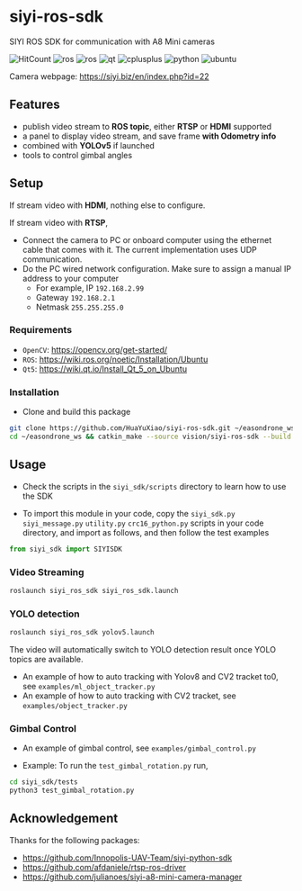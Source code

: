 # siyi-ros-sdk

SIYI ROS SDK for communication with A8 Mini cameras

![HitCount](https://img.shields.io/endpoint?url=https%3A%2F%2Fhits.dwyl.com%2FHuaYuXiao%2Fsiyi-ros-sdk.json%3Fcolor%3Dpink)
![ros](https://img.shields.io/badge/ROS-noetic-22314E?logo=ros)
![ros](https://img.shields.io/badge/OpenCV-4.2.0-5C3EE8?logo=opencv)
![qt](https://img.shields.io/badge/Qt-5.12.8-41CD52?logo=qt)
![cplusplus](https://img.shields.io/badge/C%2B%2B-17-00599C?logo=cplusplus)
![python](https://img.shields.io/badge/Python-3.8.10-3776AB?logo=python)
![ubuntu](https://img.shields.io/badge/Ubuntu-20.04.6-E95420?logo=ubuntu)

Camera webpage: https://siyi.biz/en/index.php?id=22


## Features

- publish video stream to **ROS topic**, either **RTSP** or **HDMI** supported
- a panel to display video stream, and save frame **with Odometry info**
- combined with **YOLOv5** if launched
- tools to control gimbal angles


## Setup

If stream video with **HDMI**, nothing else to configure.

If stream video with **RTSP**,

* Connect the camera to PC or onboard computer using the ethernet cable that comes with it. The current implementation uses UDP communication.
* Do the PC wired network configuration. Make sure to assign a manual IP address to your computer
  * For example, IP `192.168.2.99`
  * Gateway `192.168.2.1`
  * Netmask `255.255.255.0`

### Requirements

- `OpenCV`: https://opencv.org/get-started/
- `ROS`: https://wiki.ros.org/noetic/Installation/Ubuntu
- `Qt5`: https://wiki.qt.io/Install_Qt_5_on_Ubuntu

### Installation

* Clone and build this package

```bash
git clone https://github.com/HuaYuXiao/siyi-ros-sdk.git ~/easondrone_ws/vision/siyi-ros-sdk
cd ~/easondrone_ws && catkin_make --source vision/siyi-ros-sdk --build vision/siyi-ros-sdk/build
```


## Usage

* Check the scripts in the `siyi_sdk/scripts` directory to learn how to use the SDK

* To import this module in your code, copy the `siyi_sdk.py` `siyi_message.py` `utility.py` `crc16_python.py` scripts in your code directory, and import as follows, and then follow the test examples

```python
from siyi_sdk import SIYISDK
```

### Video Streaming

```bash
roslaunch siyi_ros_sdk siyi_ros_sdk.launch
```

### YOLO detection

```bash
roslaunch siyi_ros_sdk yolov5.launch
```

The video will automatically switch to YOLO detection result once YOLO topics are available.

* An example of how to auto tracking with Yolov8 and CV2 tracket to0, see `examples/ml_object_tracker.py`
* An example of how to auto tracking with CV2 tracket, see `examples/object_tracker.py`

### Gimbal Control

* An example of gimbal control, see `examples/gimbal_control.py`

* Example: To run the `test_gimbal_rotation.py` run,

```bash
cd siyi_sdk/tests
python3 test_gimbal_rotation.py
```

## Acknowledgement

Thanks for the following packages:

- https://github.com/Innopolis-UAV-Team/siyi-python-sdk
- https://github.com/afdaniele/rtsp-ros-driver
- https://github.com/julianoes/siyi-a8-mini-camera-manager
